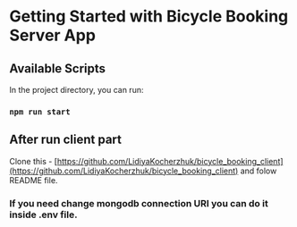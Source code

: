 # Getting Started with Bicycle Booking Server App

## Available Scripts

In the project directory, you can run:

### `npm run start`

## After run client part

Clone this - [https://github.com/LidiyaKocherzhuk/bicycle_booking_client](https://github.com/LidiyaKocherzhuk/bicycle_booking_client)
and folow README file.

### If you need change mongodb connection URI you can do it inside .env file.